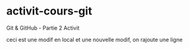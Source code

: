 # activit-cours-git
Git &amp; GitHub - Partie 2 Activit

ceci est une modif en local
et une nouvelle modif, on rajoute une ligne 